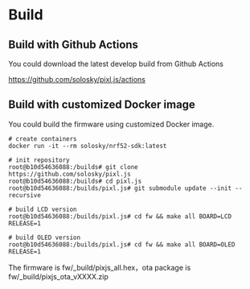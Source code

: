 # Build

## Build with Github Actions

You could download the latest develop build from Github Actions

https://github.com/solosky/pixl.js/actions

## Build with customized Docker image

You could build the firmware using customized Docker image.

```
# create containers
docker run -it --rm solosky/nrf52-sdk:latest

# init repository
root@b10d54636088:/builds# git clone https://github.com/solosky/pixl.js
root@b10d54636088:/builds# cd pixl.js
root@b10d54636088:/builds/pixl.js# git submodule update --init --recursive

# build LCD version
root@b10d54636088:/builds/pixl.js# cd fw && make all BOARD=LCD RELEASE=1

# build OLED version
root@b10d54636088:/builds/pixl.js# cd fw && make all BOARD=OLED RELEASE=1

```

The firmware is fw/\_build/pixjs_all.hex，ota package is fw/\_build/pixjs_ota_vXXXX.zip
